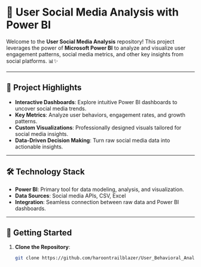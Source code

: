 # 🌟 User Social Media Analysis with Power BI

Welcome to the **User Social Media Analysis** repository! This project leverages the power of **Microsoft Power BI** to analyze and visualize user engagement patterns, social media metrics, and other key insights from social platforms. 📊✨

---

## 🎯 Project Highlights

- **Interactive Dashboards**: Explore intuitive Power BI dashboards to uncover social media trends.
- **Key Metrics**: Analyze user behaviors, engagement rates, and growth patterns.
- **Custom Visualizations**: Professionally designed visuals tailored for social media insights.
- **Data-Driven Decision Making**: Turn raw social media data into actionable insights.

---

## 🛠️ Technology Stack

- **Power BI**: Primary tool for data modeling, analysis, and visualization.
- **Data Sources**: Social media APIs, CSV, Excel
- **Integration**: Seamless connection between raw data and Power BI dashboards.

---

## 🚀 Getting Started

1. **Clone the Repository**:
   ```bash
   git clone https://github.com/haroontrailblazer/User_Behavioral_Analysis.git
